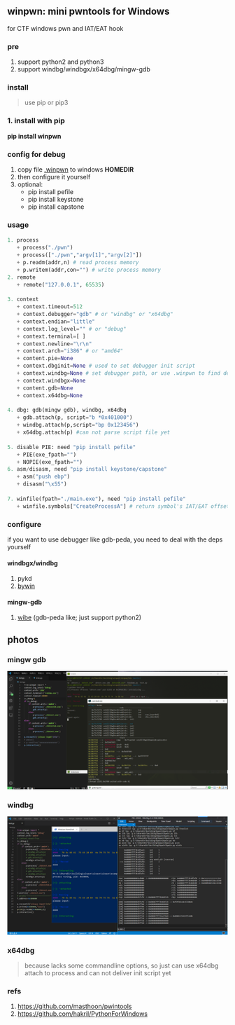 ## winpwn: mini pwntools for Windows
for CTF windows pwn and IAT/EAT hook


### pre
1. support python2 and python3
2. support windbg/windbgx/x64dbg/mingw-gdb

### install
> use pip or pip3
### 1. install with pip
<b>pip install winpwn </b>
### config for debug
1. copy file [.winpwn](./.winpwn) to windows <b>HOMEDIR</b>
2. then configure it yourself
3. optional:
   + pip install pefile
   + pip install keystone
   + pip install capstone

### usage
```python
1. process
   + process("./pwn")
   + process(["./pwn","argv[1]","argv[2]"])
   + p.readm(addr,n) # read process memory
   + p.writem(addr,con="") # write process memory
2. remote
   + remote("127.0.0.1", 65535)

3. context
   + context.timeout=512
   + context.debugger="gdb" # or "windbg" or "x64dbg"
   + context.endian="little"
   + context.log_level="" # or "debug"
   + context.terminal=[ ]
   + context.newline="\r\n"
   + context.arch="i386" # or "amd64"
   + content.pie=None
   + context.dbginit=None # used to set debugger init script
   + context.windbg=None # set debugger path, or use .winpwn to find debugger path
   + context.windbgx=None
   + content.gdb=None
   + context.x64dbg=None
   
4. dbg: gdb(mingw gdb), windbg, x64dbg
   + gdb.attach(p, script="b *0x401000")
   + windbg.attach(p,script="bp 0x123456")
   + x64dbg.attach(p) #can not parse script file yet

5. disable PIE: need "pip install pefile"
   + PIE(exe_fpath="")
   + NOPIE(exe_fpath="")
6. asm/disasm, need "pip install keystone/capstone"
   + asm("push ebp")
   + disasm("\x55")
   
7. winfile(fpath="./main.exe"), need "pip install pefile"
   + winfile.symbols["CreateProcessA"] # return symbol's IAT/EAT offset of CreateProcessA by image base
```

### configure
if you want to use debugger like gdb-peda, you need to deal with the deps yourself

#### windbgx/windbg
1. pykd
2. [bywin](https://github.com/Byzero512/debugger-scripts/tree/master/windbgx/bywin)

#### mingw-gdb
1. [wibe](https://github.com/Byzero512/wibe) (gdb-peda like; just support python2)

## photos

### mingw gdb

![gdb](./img/winpwn1.png)

### windbg

![windbgx](./img/windbgx.png)

### x64dbg
> because lacks some commandline options, so just can use x64dbg attach to process and can not deliver init script yet

### refs
1. https://github.com/masthoon/pwintools
2. https://github.com/hakril/PythonForWindows
